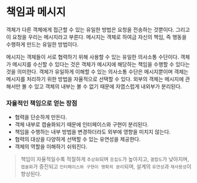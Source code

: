 # 책임과 메시지

객체가 다른 객체에게 접근할 수 있는 유일한 방법은 요청을 전송하는 것뿐이다. 그리고 이 요청을 우리는 메시지라고 부른다. 메시지는 객체로 하여금 자신의 책임, 즉 행동을 수행하게 만드는 유일한 방법이다.

메시지는 객체들이 서로 협력하기 위해 사용할 수 있는 유일한 의사소통 수단이다. 객체가 메시지를 수신할 수 있다는 것은 객체가 메시지에 해당하는 책임을 수행할 수 있다는 것을 의미한다. 객체가 유일하게 이해할 수 있는 의사소통 수단은 메시지뿐이며 객체는 메시지를 처리하기 위한 방법을 자율적으로 선택할 수 있다. 외부의 객체는 메시지에 관해서만 볼 수 있고 객체의 내부는 볼 수 없기 때문에 자엽스럽게 내외부가 분리된다.

### 자율적인 책임으로 얻는 장점
- 협력을 단순하게 만든다.
- 객체 내부로 캡슐화되기 때문에 인터페이스와 구현이 분리된다.
- 책임을 수행하는 내부 방법을 변경하더라도 외부에 영향을 미치지 않는다.
- 협력의 대상을 다양하게 선택할 수 있는 유연성을 제공한다.
- 객체의 역할을 이해하기 쉬워진다.

> 책임이 자율적일수록 적절하게 `추상화`되며 `응집도`가 높아지고, `결합도`가 낮아지며, `캡슐화`가 증진되고 `인터페이스와 구현이 명확히 분리`되며, 설계의 `유연성`과 `재사용성`이 향상된다.